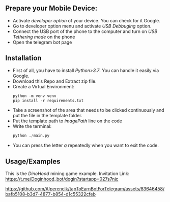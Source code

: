 
## Prepare your Mobile Device:

- Activate *developer option* of your device. You can check for it Google.
- Go to developer option menu and activate *USB Debbuging* option.
- Connect the USB port of the phone to the computer and turn on *USB Tethering mode* on the phone 
- Open the telegram bot page

## Installation 

- First of all, you have to install *Python>3.7*. You can handle it easily via Google.
- Download this Repo and Extract zip file.
- Create a Virtual Environment:
    ```python
    python -m venv venv
    pip install -r requirements.txt
    ```
- Take a screenshot of the area that needs to be clicked continuously and put the file in the template folder.
- Put the template path to *imagePath* line on the code
- Write the terminal: 
    ```python
    python ./main.py
    ```

* You can press the letter *q* repeatedly when you want to exit the code.
## Usage/Examples

This is the *DinoHood* mining game example.
Invitation Link: https://t.me/Doginhood_bot/dogin?startapp=027s7njc

https://github.com/Alperenclk/tapToEarnBotForTelegram/assets/83646458/bafb5108-b3d7-4877-b854-d1c55322cfeb




